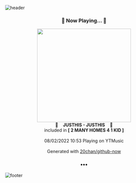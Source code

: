 ![header](https://capsule-render.vercel.app/api?type=wave&height=170&section=header&text=Hi.%20I'm%20SHIFT&fontColor=090707&fontAlignX=45&fontAlignY=65&fontSize=100)

<h3 align="center">🎵 Now Playing... 🎵</h3>
<p align="center">
  <a href="https://music.youtube.com/watch?v=vooVmqWA-0c">
    <img width="300" src="https://lh3.googleusercontent.com/xtwshofYG3zM3G81oeI8XHUFGpMT0oefn-oViiteyTrfHIfmC59LMZ6kLtxVwJTT8olgz9eeBRHwHHh_">
  </a>
  <br>
  🎵&nbsp&nbsp&nbsp <b>JUSTHIS - JUSTHIS</b> &nbsp&nbsp&nbsp🎵
  <br>
  included in <b>[ 2 MANY HOMES 4 1 KID ]</b>
  
  <br />
  <br />
  08/02/2022 10:53 Playing on YTMusic
  <br />
  <br />
  Generated with <a href="https://github.com/20chan/github-now">20chan/github-now</a>
</p>

<h3 align="center">•••</h3>

![footer](https://capsule-render.vercel.app/api?type=wave&height=150&section=footer)

